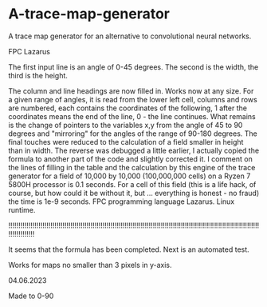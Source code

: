 # A-trace-map-generator
A trace map generator for an alternative to convolutional neural networks.


FPC Lazarus

The first input line is an angle of 0-45 degrees.
The second is the width, the third is the height.


The column and line headings are now filled in.
Works now at any size.
For a given range of angles, it is read from the lower left cell, columns and rows are numbered, each contains the coordinates of the following, 1 after the coordinates means the end of the line, 0 - the line continues.
What remains is the change of pointers to the variables x,y from the angle of 45 to 90 degrees and "mirroring" for the angles of the range of 90-180 degrees.
The final touches were reduced to the calculation of a field smaller in height than in width. The reverse was debugged a little earlier, I actually copied the formula to another part of the code and slightly corrected it.
I comment on the lines of filling in the table and the calculation by this engine of the trace generator for a field of 10,000 by 10,000 (100,000,000 cells) on a Ryzen 7 5800H processor is 0.1 seconds.
For a cell of this field (this is a life hack, of course, but how could it be without it, but ... everything is honest - no fraud) the time is 1e-9 seconds.
FPC programming language Lazarus.
Linux runtime.


!!!!!!!!!!!!!!!!!!!!!!!!!!!!!!!!!!!!!!!!!!!!!!!!!!!!!!!!!!!!!!!!!!!!!!!!!!!!!!!!!!!!!!!!!!!!!!!!!!!!!!!!!!!!!!!!!!!!!!!!!!!!!!!!!!!!!!!!!!


It seems that the formula has been completed. Next is an automated test.

Works for maps no smaller than 3 pixels in y-axis.

04.06.2023

Made to 0-90

